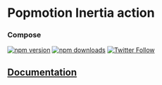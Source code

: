 # Popmotion Inertia action

### Compose

[![npm version](https://img.shields.io/npm/v/popmotion-inertia.svg?style=flat-square)](https://www.npmjs.com/package/popmotion-inertia)
[![npm downloads](https://img.shields.io/npm/dm/popmotion-inertia.svg?style=flat-square)](https://www.npmjs.com/package/popmotion-inertia)
[![Twitter Follow](https://img.shields.io/twitter/follow/espadrine.svg?style=social&label=Follow)](http://twitter.com/popmotionjs)

## [Documentation](https://popmotion.io/api/inertia)

